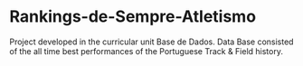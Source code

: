 # Rankings-de-Sempre-Atletismo
Project developed in the curricular unit Base de Dados. Data Base consisted of the all time best performances of the Portuguese Track &amp; Field history.
